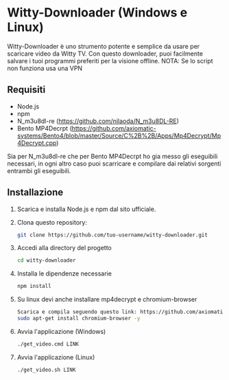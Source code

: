 ﻿# Witty-Downloader (Windows e Linux)

Witty-Downloader è uno strumento potente e semplice da usare per scaricare video da Witty TV. Con questo downloader, puoi facilmente salvare i tuoi programmi preferiti per la visione offline.
NOTA: Se lo script non funziona usa una VPN
## Requisiti

- Node.js
- npm
- N_m3u8dl-re (https://github.com/nilaoda/N_m3u8DL-RE) 
- Bento MP4Decrpt (https://github.com/axiomatic-systems/Bento4/blob/master/Source/C%2B%2B/Apps/Mp4Decrypt/Mp4Decrypt.cpp)

Sia per N_m3u8dl-re che per Bento MP4Decrpt ho gia messo gli eseguibili necessari, in ogni altro caso puoi scarricare e compilare dai relativi sorgenti entrambi gli eseguibili.

## Installazione

1. Scarica e installa Node.js e npm dal sito ufficiale.
2. Clona questo repository:
   ```bash
   git clone https://github.com/tuo-username/witty-downloader.git
   ```

3. Accedi alla directory del progetto
    ```bash
    cd witty-downloader
    ```
4. Installa le dipendenze necessarie
     ```bash
     npm install 
     ```
5. Su linux devi anche installare mp4decrypt e chromium-browser
     ```bash
     Scarica e compila seguendo questo link: https://github.com/axiomatic-systems/Bento4
     sudo apt-get install chromium-browser -y
     ```
6. Avvia l'applicazione (Windows)
     ```bash
     ./get_video.cmd LINK
     ```
6. Avvia l'applicazione (Linux)
     ```bash
     ./get_video.sh LINK
     ```
